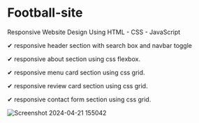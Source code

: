 # Football-site

Responsive Website Design Using HTML - CSS - JavaScript

✔ responsive header section with search box and navbar toggle 

✔ responsive about section using css flexbox.

✔ responsive menu card section using css grid.

✔ responsive review card section using css grid.

✔ responsive contact form section using css grid.


![Screenshot 2024-04-21 155042](https://github.com/FlaviusC97/Football-site/assets/133903540/ea80a458-3923-4d5b-ae2e-128a31b46469)

